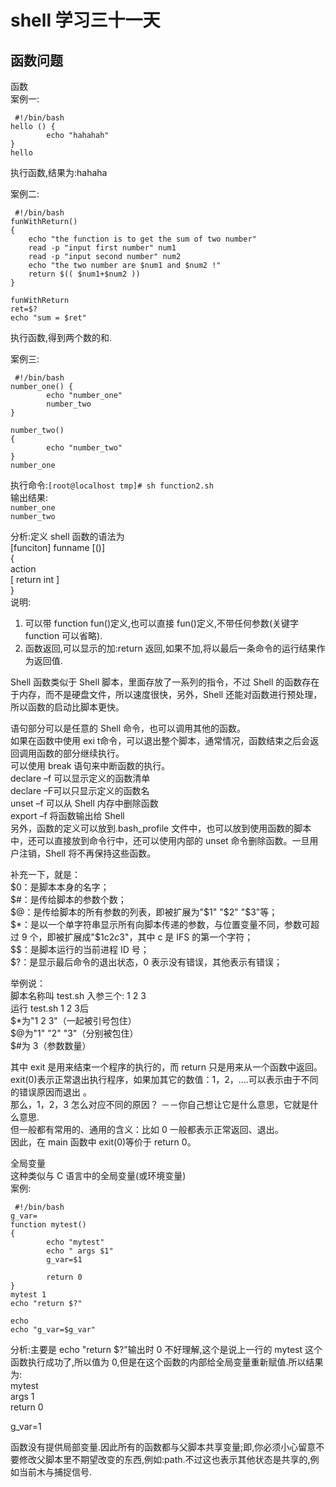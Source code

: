 # shell 学习三十一天
## 函数问题

函数  
案例一:  

```
 #!/bin/bash  
hello () {  
        echo "hahahah"  
}  
hello  
```
 
执行函数,结果为:hahaha  
 
 
案例二:  

```
 #!/bin/bash  
funWithReturn()  
{  
    echo "the function is to get the sum of two number"  
    read -p "input first number" num1  
    read -p "input second number" num2  
    echo "the two number are $num1 and $num2 !"  
    return $(( $num1+$num2 ))
}   
 
funWithReturn  
ret=$?  
echo "sum = $ret"  
```
 
执行函数,得到两个数的和.  
 
案例三:  

```
 #!/bin/bash  
number_one() {  
        echo "number_one"  
        number_two  
}  
 
number_two()  
{  
        echo "number_two"  
}  
number_one  
```

执行命令:```[root@localhost tmp]# sh function2.sh ```  
输出结果:  
```number_one```  
```number_two```  
 
分析:定义 shell 函数的语法为  
[funciton] funname [()]  
{  
action  
[ return int ]  
}  
说明:  
1. 可以带 function fun()定义,也可以直接 fun()定义,不带任何参数(关键字 function 可以省略).  
2. 函数返回,可以显示的加:return 返回,如果不加,将以最后一条命令的运行结果作为返回值.  
 
 
Shell 函数类似于 Shell 脚本，里面存放了一系列的指令，不过 Shell 的函数存在于内存，而不是硬盘文件，所以速度很快，另外，Shell 还能对函数进行预处理，所以函数的启动比脚本更快。
 
语句部分可以是任意的 Shell 命令，也可以调用其他的函数。  
如果在函数中使用 exi t命令，可以退出整个脚本，通常情况，函数结束之后会返回调用函数的部分继续执行。  
可以使用 break 语句来中断函数的执行。  
declare –f 可以显示定义的函数清单  
declare –F可以只显示定义的函数名  
unset –f 可以从 Shell 内存中删除函数  
export –f 将函数输出给 Shell  
另外，函数的定义可以放到.bash_profile 文件中，也可以放到使用函数的脚本中，还可以直接放到命令行中，还可以使用内部的 unset 命令删除函数。一旦用户注销，Shell 将不再保持这些函数。  
 
补充一下，就是：  
$0：是脚本本身的名字；    
$#：是传给脚本的参数个数；  
$@：是传给脚本的所有参数的列表，即被扩展为"$1" "$2" "$3"等；  
$*：是以一个单字符串显示所有向脚本传递的参数，与位置变量不同，参数可超过 9 个，即被扩展成"$1c$2c$3"，其中 c 是 IFS 的第一个字符；  
$$：是脚本运行的当前进程 ID 号；  
$?：是显示最后命令的退出状态，0 表示没有错误，其他表示有错误；  
 
举例说：  
脚本名称叫 test.sh 入参三个: 1 2 3  
运行 test.sh 1 2 3后  
$*为"1 2 3"（一起被引号包住）  
$@为"1" "2" "3"（分别被包住）  
$#为 3（参数数量）  
 
其中 exit  是用来结束一个程序的执行的，而 return 只是用来从一个函数中返回。  
exit(0)表示正常退出执行程序，如果加其它的数值：1，2，....可以表示由于不同的错误原因而退出 。   
那么，1，2，3 怎么对应不同的原因？   －－你自己想让它是什么意思，它就是什么意思.  
但一般都有常用的、通用的含义：比如   0   一般都表示正常返回、退出。  
因此，在 main 函数中 exit(0)等价于 return 0。  
 
 
全局变量  
这种类似与 C 语言中的全局变量(或环境变量)  
案例:  

``` 
 #!/bin/bash  
g_var=  
function mytest()  
{  
        echo "mytest"  
        echo " args $1"  
        g_var=$1  
   
        return 0  
}  
mytest 1  
echo "return $?"  
 
echo  
echo "g_var=$g_var"  
```

分析:主要是 echo "return $?"输出时 0 不好理解,这个是说上一行的 mytest 这个函数执行成功了,所以值为 0,但是在这个函数的内部给全局变量重新赋值.所以结果为:  
mytest  
 args 1  
return 0  
 
g_var=1  
 
函数没有提供局部变量.因此所有的函数都与父脚本共享变量;即,你必须小心留意不要修改父脚本里不期望改变的东西,例如:path.不过这也表示其他状态是共享的,例如当前木与捕捉信号.
